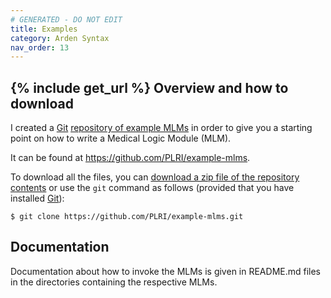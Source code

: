 ```yaml
---
# GENERATED - DO NOT EDIT
title: Examples
category: Arden Syntax
nav_order: 13
---
```

{% include get_url %}
Overview and how to download
----------------------------

I created a [Git](http://git-scm.com/) [repository of example MLMs](https://github.com/PLRI/example-mlms) in order to give you a starting point on how to write a Medical Logic Module (MLM).

It can be found at <https://github.com/PLRI/example-mlms>.

To download all the files, you can [download a zip file of the repository contents](https://github.com/PLRI/example-mlms/zipball/master) or use the `git` command as follows (provided that you have installed [Git](http://git-scm.com/)):

    $ git clone https://github.com/PLRI/example-mlms.git

Documentation
-------------

Documentation about how to invoke the MLMs is given in README.md files in the directories containing the respective MLMs.
